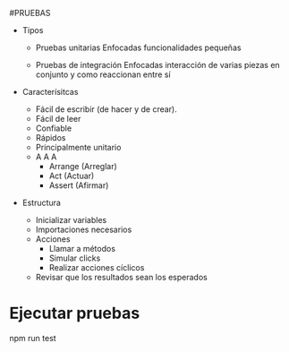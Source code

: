 #PRUEBAS
- Tipos
    - Pruebas unitarias
        Enfocadas funcionalidades pequeñas

    - Pruebas de integración
        Enfocadas interacción de varias piezas en conjunto y como reaccionan entre sí

- Caracterísitcas
    - Fácil de escribir (de hacer y de crear).
    - Fácil de leer
    - Confiable
    - Rápidos
    - Principalmente unitario
    -  A A A
        - Arrange   (Arreglar)
        - Act       (Actuar)
        - Assert    (Afirmar)

- Estructura
    - Inicializar variables
    - Importaciones necesarios
    - Acciones
        - Llamar a métodos
        - Simular clicks
        - Realizar acciones cíclicos
    - Revisar que los resultados sean los esperados

# Ejecutar pruebas
npm run test

